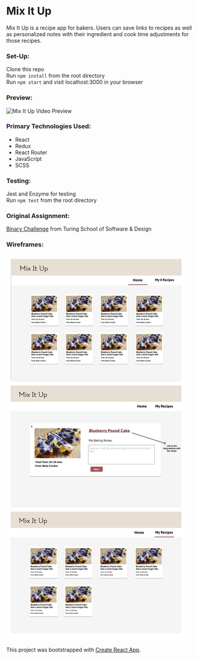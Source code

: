 # Mix It Up 
Mix It Up is a recipe app for bakers. Users can save links to recipes as well as personalized notes with their ingredient and cook time adjustments for those recipes.

### Set-Up: 
Clone this repo  
Run `npm install` from the root directory  
Run `npm start` and visit localhost:3000 in your browser  

### Preview:
![Mix It Up Video Preview](./src/images/mix-it-up.gif)  
### Primary Technologies Used:
* React 
* Redux
* React Router
* JavaScript
* SCSS

### Testing:
Jest and Enzyme for testing  
Run `npm test` from the root directory  

### Original Assignment: 
[Binary Challenge](http://frontend.turing.io/projects/binary-challenge.html) from Turing School of Software & Design  

### Wireframes:
![Mix It Up wireframes](./src/images/mix-it-up-wireframes-updated.jpg)

This project was bootstrapped with [Create React App](https://github.com/facebook/create-react-app).